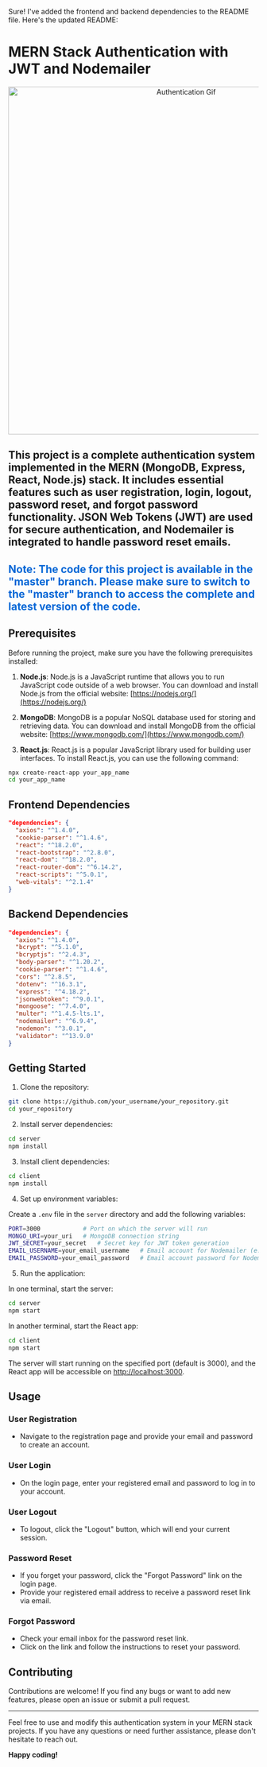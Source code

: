 Sure! I've added the frontend and backend dependencies to the README file. Here's the updated README:

# MERN Stack Authentication with JWT and Nodemailer

<p align="center">
  <img src="https://living.acg.aaa.com/content/dam/aaa-living/devtest/what-is-two-factor-authentication.gif" alt="Authentication Gif" width="700"/>
</p>

This project is a complete authentication system implemented in the MERN (MongoDB, Express, React, Node.js) stack. It includes essential features such as user registration, login, logout, password reset, and forgot password functionality. JSON Web Tokens (JWT) are used for secure authentication, and Nodemailer is integrated to handle password reset emails.
---
<span style="color:#0366d6">**Note:** The code for this project is available in the "master" branch. Please make sure to switch to the "master" branch to access the complete and latest version of the code.</span>
---
## Prerequisites

Before running the project, make sure you have the following prerequisites installed:

1. **Node.js**: Node.js is a JavaScript runtime that allows you to run JavaScript code outside of a web browser. You can download and install Node.js from the official website: [https://nodejs.org/](https://nodejs.org/)

2. **MongoDB**: MongoDB is a popular NoSQL database used for storing and retrieving data. You can download and install MongoDB from the official website: [https://www.mongodb.com/](https://www.mongodb.com/)

3. **React.js**: React.js is a popular JavaScript library used for building user interfaces. To install React.js, you can use the following command:

```bash
npx create-react-app your_app_name
cd your_app_name
```

## Frontend Dependencies

```json
"dependencies": {
  "axios": "^1.4.0",
  "cookie-parser": "^1.4.6",
  "react": "^18.2.0",
  "react-bootstrap": "^2.8.0",
  "react-dom": "^18.2.0",
  "react-router-dom": "^6.14.2",
  "react-scripts": "^5.0.1",
  "web-vitals": "^2.1.4"
}
```

## Backend Dependencies

```json
"dependencies": {
  "axios": "^1.4.0",
  "bcrypt": "^5.1.0",
  "bcryptjs": "^2.4.3",
  "body-parser": "^1.20.2",
  "cookie-parser": "^1.4.6",
  "cors": "^2.8.5",
  "dotenv": "^16.3.1",
  "express": "^4.18.2",
  "jsonwebtoken": "^9.0.1",
  "mongoose": "^7.4.0",
  "multer": "^1.4.5-lts.1",
  "nodemailer": "^6.9.4",
  "nodemon": "^3.0.1",
  "validator": "^13.9.0"
}
```

## Getting Started

1. Clone the repository:

```bash
git clone https://github.com/your_username/your_repository.git
cd your_repository
```

2. Install server dependencies:

```bash
cd server
npm install
```

3. Install client dependencies:

```bash
cd client
npm install
```

4. Set up environment variables:

Create a `.env` file in the `server` directory and add the following variables:

```bash
PORT=3000            # Port on which the server will run
MONGO_URI=your_uri   # MongoDB connection string
JWT_SECRET=your_secret   # Secret key for JWT token generation
EMAIL_USERNAME=your_email_username   # Email account for Nodemailer (e.g., Gmail)
EMAIL_PASSWORD=your_email_password   # Email account password for Nodemailer
```

5. Run the application:

In one terminal, start the server:

```bash
cd server
npm start
```

In another terminal, start the React app:

```bash
cd client
npm start
```

The server will start running on the specified port (default is 3000), and the React app will be accessible on [http://localhost:3000](http://localhost:3000).

## Usage

### User Registration

- Navigate to the registration page and provide your email and password to create an account.

### User Login

- On the login page, enter your registered email and password to log in to your account.

### User Logout

- To logout, click the "Logout" button, which will end your current session.

### Password Reset

- If you forget your password, click the "Forgot Password" link on the login page.
- Provide your registered email address to receive a password reset link via email.

### Forgot Password

- Check your email inbox for the password reset link.
- Click on the link and follow the instructions to reset your password.

## Contributing

Contributions are welcome! If you find any bugs or want to add new features, please open an issue or submit a pull request.

---

Feel free to use and modify this authentication system in your MERN stack projects. If you have any questions or need further assistance, please don't hesitate to reach out.

**Happy coding!**
